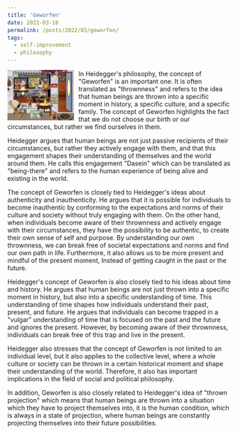 ```yaml
---
title: 'Geworfen'
date: 2022-03-18
permalink: /posts/2022/03/geworfen/
tags:
  - self-improvement
  - philosophy
---
```


<img width="150" alt="antiques shop" src="/images/posts/geworfen.png" style="float: left; margin-right: 10px;" /> In Heidegger's philosophy, the concept of "Geworfen" is an important one. It is often translated as "thrownness" and refers to the idea that human beings are thrown into a specific moment in history, a specific culture, and a specific family. The concept of Geworfen highlights the fact that we do not choose our birth or our circumstances, but rather we find ourselves in them.

Heidegger argues that human beings are not just passive recipients of their circumstances, but rather they actively engage with them, and that this engagement shapes their understanding of themselves and the world around them. He calls this engagement "Dasein" which can be translated as "being-there" and refers to the human experience of being alive and existing in the world.

The concept of Geworfen is closely tied to Heidegger's ideas about authenticity and inauthenticity. He argues that it is possible for individuals to become inauthentic by conforming to the expectations and norms of their culture and society without truly engaging with them. On the other hand, when individuals become aware of their thrownness and actively engage with their circumstances, they have the possibility to be authentic, to create their own sense of self and purpose. By understanding our own thrownness, we can break free of societal expectations and norms and find our own path in life. Furthermore, it also allows us to be more present and mindful of the present moment, Instead of getting caught in the past or the future.

Heidegger's concept of Geworfen is also closely tied to his ideas about time and history. He argues that human beings are not just thrown into a specific moment in history, but also into a specific understanding of time. This understanding of time shapes how individuals understand their past, present, and future. He argues that individuals can become trapped in a "vulgar" understanding of time that is focused on the past and the future and ignores the present. However, by becoming aware of their thrownness, individuals can break free of this trap and live in the present.

Heidegger also stresses that the concept of Geworfen is not limited to an individual level, but it also applies to the collective level, where a whole culture or society can be thrown in a certain historical moment and shape their understanding of the world. Therefore, it also has important implications in the field of social and political philosophy.

In addition, Geworfen is also closely related to Heidegger's idea of "thrown projection" which means that human beings are thrown into a situation which they have to project themselves into, it is the human condition, which is always in a state of projection, where human beings are constantly projecting themselves into their future possibilities.
